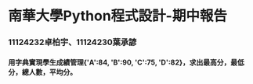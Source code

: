 <tr>
<h1>南華大學Python程式設計-期中報告</h1>
<h3>11124232卓柏宇、11124230葉承諺</h3>
</tr>
<h4>用字典實現學生成績管理{'A':84, 'B':90, 'C':75, 'D':82}，求出最高分，最低分，總人數，平均分。</h4>

